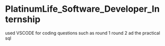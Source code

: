 # PlatinumLife_Software_Developer_Internship

used VSCODE for coding questions such as round 1 round 2 ad the practical sql 
